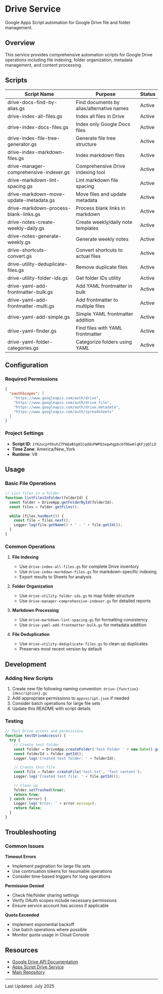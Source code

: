 # Drive Service

Google Apps Script automation for Google Drive file and folder management.

## Overview

This service provides comprehensive automation scripts for Google Drive operations including file indexing, folder organization, metadata management, and content processing.

## Scripts

| Script Name | Purpose | Status |
|-------------|---------|--------|
| drive-docs-find-by-alias.gs | Find documents by alias/alternative names | Active |
| drive-index-all-files.gs | Index all files in Drive | Active |
| drive-index-docs-files.gs | Index only Google Docs files | Active |
| drive-index-file-tree-generator.gs | Generate file tree structure | Active |
| drive-index-markdown-files.gs | Index markdown files | Active |
| drive-manager-comprehensive-indexer.gs | Comprehensive Drive indexing tool | Active |
| drive-markdown-lint-spacing.gs | Lint markdown file spacing | Active |
| drive-markdown-move-update-metadata.gs | Move files and update metadata | Active |
| drive-markdown-process-blank-links.gs | Process blank links in markdown | Active |
| drive-notes-create-weekly-daily.gs | Create weekly/daily note templates | Active |
| drive-notes-generate-weekly.gs | Generate weekly notes | Active |
| drive-shortcuts-convert.gs | Convert shortcuts to actual files | Active |
| drive-utility-deduplicate-files.gs | Remove duplicate files | Active |
| drive-utility-folder-ids.gs | Get folder IDs utility | Active |
| drive-yaml-add-frontmatter-bulk.gs | Add YAML frontmatter in bulk | Active |
| drive-yaml-add-frontmatter-multi.gs | Add frontmatter to multiple files | Active |
| drive-yaml-add-simple.gs | Simple YAML frontmatter addition | Active |
| drive-yaml-finder.gs | Find files with YAML frontmatter | Active |
| drive-yaml-folder-categories.gs | Categorize folders using YAML | Active |

## Configuration

### Required Permissions

```json
{
  "oauthScopes": [
    "https://www.googleapis.com/auth/drive",
    "https://www.googleapis.com/auth/drive.file",
    "https://www.googleapis.com/auth/drive.metadata",
    "https://www.googleapis.com/auth/spreadsheets"
  ]
}
```

### Project Settings

- **Script ID**: `1Y62ucpYOhuhZ7PAQaBSg8ICqd0uPWPQ3aqwhgpbc6fDGwmlqKFjq0lLO`
- **Time Zone**: America/New_York
- **Runtime**: V8

## Usage

### Basic File Operations

```javascript
// List files in a folder
function listFilesInFolder(folderId) {
  const folder = DriveApp.getFolderById(folderId);
  const files = folder.getFiles();
  
  while (files.hasNext()) {
    const file = files.next();
    Logger.log(file.getName() + ' - ' + file.getId());
  }
}
```

### Common Operations

1. **File Indexing**
   - Use `drive-index-all-files.gs` for complete Drive inventory
   - Use `drive-index-markdown-files.gs` for markdown-specific indexing
   - Export results to Sheets for analysis

2. **Folder Organization**
   - Use `drive-utility-folder-ids.gs` to map folder structure
   - Use `drive-manager-comprehensive-indexer.gs` for detailed reports

3. **Markdown Processing**
   - Use `drive-markdown-lint-spacing.gs` for formatting consistency
   - Use `drive-yaml-add-frontmatter-bulk.gs` for metadata addition

4. **File Deduplication**
   - Use `drive-utility-deduplicate-files.gs` to clean up duplicates
   - Preserves most recent version by default

## Development

### Adding New Scripts

1. Create new file following naming convention: `drive-{function}-{description}.gs`
2. Add appropriate permissions to `appsscript.json` if needed
3. Consider batch operations for large file sets
4. Update this README with script details

### Testing

```javascript
// Test Drive access and permissions
function testDriveAccess() {
  try {
    // Create test folder
    const folder = DriveApp.createFolder('Test Folder ' + new Date().getTime());
    const folderId = folder.getId();
    Logger.log('Created test folder: ' + folderId);
    
    // Create test file
    const file = folder.createFile('test.txt', 'Test content');
    Logger.log('Created test file: ' + file.getId());
    
    // Clean up
    folder.setTrashed(true);
    return true;
  } catch (error) {
    Logger.log('Error: ' + error.message);
    return false;
  }
}
```

## Troubleshooting

### Common Issues

**Timeout Errors**
- Implement pagination for large file sets
- Use continuation tokens for resumable operations
- Consider time-based triggers for long operations

**Permission Denied**
- Check file/folder sharing settings
- Verify OAuth scopes include necessary permissions
- Ensure service account has access if applicable

**Quota Exceeded**
- Implement exponential backoff
- Use batch operations where possible
- Monitor quota usage in Cloud Console

## Resources

- [Google Drive API Documentation](https://developers.google.com/drive)
- [Apps Script Drive Service](https://developers.google.com/apps-script/reference/drive)
- [Main Repository](https://github.com/klappe-pm/Another-Google-Automation-Repo)

---

Last Updated: July 2025